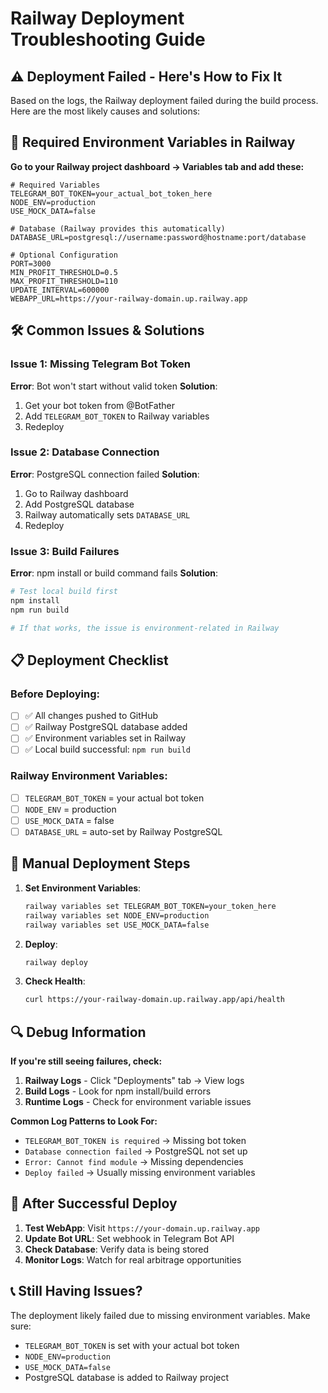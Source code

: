 # Railway Deployment Troubleshooting Guide

## ⚠️ Deployment Failed - Here's How to Fix It

Based on the logs, the Railway deployment failed during the build process. Here are the most likely causes and solutions:

## 🔧 Required Environment Variables in Railway

**Go to your Railway project dashboard → Variables tab and add these:**

```env
# Required Variables
TELEGRAM_BOT_TOKEN=your_actual_bot_token_here
NODE_ENV=production  
USE_MOCK_DATA=false

# Database (Railway provides this automatically)
DATABASE_URL=postgresql://username:password@hostname:port/database

# Optional Configuration  
PORT=3000
MIN_PROFIT_THRESHOLD=0.5
MAX_PROFIT_THRESHOLD=110
UPDATE_INTERVAL=600000
WEBAPP_URL=https://your-railway-domain.up.railway.app
```

## 🛠️ Common Issues & Solutions

### Issue 1: Missing Telegram Bot Token
**Error**: Bot won't start without valid token
**Solution**: 
1. Get your bot token from @BotFather
2. Add `TELEGRAM_BOT_TOKEN` to Railway variables
3. Redeploy

### Issue 2: Database Connection
**Error**: PostgreSQL connection failed
**Solution**:
1. Go to Railway dashboard
2. Add PostgreSQL database
3. Railway automatically sets `DATABASE_URL`
4. Redeploy

### Issue 3: Build Failures
**Error**: npm install or build command fails
**Solution**:
```bash
# Test local build first
npm install
npm run build

# If that works, the issue is environment-related in Railway
```

## 📋 Deployment Checklist

### Before Deploying:
- [ ] ✅ All changes pushed to GitHub
- [ ] ✅ Railway PostgreSQL database added  
- [ ] ✅ Environment variables set in Railway
- [ ] ✅ Local build successful: `npm run build`

### Railway Environment Variables:
- [ ] `TELEGRAM_BOT_TOKEN` = your actual bot token
- [ ] `NODE_ENV` = production  
- [ ] `USE_MOCK_DATA` = false
- [ ] `DATABASE_URL` = auto-set by Railway PostgreSQL

## 🚀 Manual Deployment Steps

1. **Set Environment Variables**:
   ```bash
   railway variables set TELEGRAM_BOT_TOKEN=your_token_here
   railway variables set NODE_ENV=production
   railway variables set USE_MOCK_DATA=false
   ```

2. **Deploy**:
   ```bash
   railway deploy
   ```

3. **Check Health**:
   ```bash
   curl https://your-railway-domain.up.railway.app/api/health
   ```

## 🔍 Debug Information

**If you're still seeing failures, check:**

1. **Railway Logs** - Click "Deployments" tab → View logs
2. **Build Logs** - Look for npm install/build errors  
3. **Runtime Logs** - Check for environment variable issues

**Common Log Patterns to Look For:**
- `TELEGRAM_BOT_TOKEN is required` → Missing bot token
- `Database connection failed` → PostgreSQL not set up
- `Error: Cannot find module` → Missing dependencies
- `Deploy failed` → Usually missing environment variables

## 🔄 After Successful Deploy

1. **Test WebApp**: Visit `https://your-domain.up.railway.app`
2. **Update Bot URL**: Set webhook in Telegram Bot API
3. **Check Database**: Verify data is being stored
4. **Monitor Logs**: Watch for real arbitrage opportunities

## 📞 Still Having Issues?

The deployment likely failed due to missing environment variables. Make sure:
- `TELEGRAM_BOT_TOKEN` is set with your actual bot token
- `NODE_ENV=production` 
- `USE_MOCK_DATA=false`
- PostgreSQL database is added to Railway project






